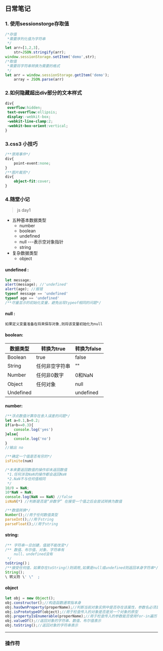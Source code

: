 ## 日常笔记

### 1.  使用sessionstorge存取值
```js
/*存值
 *需要序列化值为字符串
 */
let arr=[1,2,3],
    str=JSON.stringify(arr);
window.sessionStorage.setItem('demo',str);
/*取值
 *需要将字符串转换为需要的格式
 */
let arr = window.sessionStorage.getItem('demo');
    array = JSON.parse(arr)
```

### 2.如何隐藏超出div部分的文本样式
```css
div{
 overflow:hidden;
 text-overflow:ellipsis;
 display:-webkit-box;
 -webkit-line-clamp:2;
 -webkit-box-orient:vertical;
}  
```

### 3.css3 小技巧
```css
/**禁用事件*/
div{
    point-event:none;
}
/**图片裁剪*/
div{
    object-fit:cover;
}
```

### 4.随堂小记
>js day1
- 五种基本数据类型
    - number
    - boolean
    - undefined
    - null ---表示空对象指针
    - string
- 复杂数据类型
    - object


#### undefined :
```js
let message;
alert(message); //'undefined'
alert(age); //报错
typeof message == 'undefined'
typeof age == 'undefined'
/**尽量显示的初始化变量，避免出现typeof相同的问题*/
```
#### null : 
```js
如果定义变量准备在将来保存对象,则将该变量初始化为null
```
#### boolean:  
数据类型|转换为true|转换为false
---|---|---
Boolean|true|false
String|任何非空字符串|""
Number|任何非0数字|0和NaN
Object|任何对象|null
Undefined||undefined
#### number:  
```js
/**浮点数值计算存在舍入误差的问题*/
let a=0.1,b=0.2;
if(a+b==0.3){
    console.log('yes')
}else{
    console.log('no')
}
//输出 no

/**确定一个值是否有穷的*/
isFinite(num)

/*本来要返回数值的操作却未返回数值
 *1.任何涉及NaN的操作都会返回NaN
 *2.NaN不与任何值相同
 */
10/0 = NaN;
10*NaN = NaN;
console.log(NaN == NaN) //false
isNaN(*) //判断是否是“非数字” 在接受一个值之后会尝试转换为数值

/**数值转换*/
Number();//用于任何数值类型
parseInt();//用于string
parseFloat();//用于string

```
#### string: 
```js
/** 字符串一旦创建，值就不能改变*/
/** 数值、布尔值、对象、字符串有
    null、undefined没有
 */
toString()；
/**接受任何值，如果存在toString()则调用,如果是null或undefined则返回本身字符串*/
String();
\ 转义符 \' \"  ;
```
#### object
```js
let obj = new Object();
obj.constructor();//构造函数通常指本身
obj.hasOwnProperty(properName);//判断当前对象实例中是否存在该属性，参数名必须是字符串类型
obj.isPrototypeOf(object);//用于检查传入的对象是否是另一个对象的原型
obj.propertyIsEnumerable(properName);//用于检查传入的参数能否使用for-in遍历
obj.valueOf();//返回对象的字符串、数值、布尔值表示
obj.toString();//返回对象的字符串表示
```
---

### 操作符



